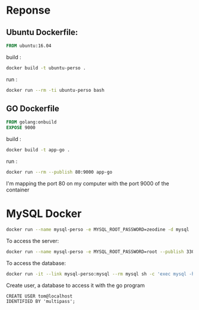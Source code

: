 # Reponse

## Ubuntu Dockerfile:

```DockerFile
FROM ubuntu:16.04
```

build :
```bash
docker build -t ubuntu-perso .
```

run :
```bash
docker run --rm -ti ubuntu-perso bash
```

## GO Dockerfile

```Dockerfile
FROM golang:onbuild
EXPOSE 9000
```

build :
```bash
docker build -t app-go .
```

run :
```bash
docker run --rm --publish 80:9000 app-go
```
I'm mapping the port 80 on my computer with the port 9000 of the container

# MySQL Docker

```bash
docker run --name mysql-perso -e MYSQL_ROOT_PASSWORD=zeodine -d mysql
```

To access the server:

```bash
docker run --name mysql-perso -e MYSQL_ROOT_PASSWORD=root --publish 3306:3306 -d mysql
```

To access the database:

```bash
docker run -it --link mysql-perso:mysql --rm mysql sh -c 'exec mysql -h"$MYSQL_PORT_3306_TCP_ADDR" -P"$MYSQL_PORT_3306_TCP_PORT" -uroot -p"$MYSQL_ENV_MYSQL_ROOT_PASSWORD"'
```

Create user, a database to access it with the go program

```MySQL
CREATE USER tom@localhost
IDENTIFIED BY 'multipass';
```

